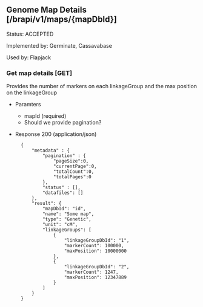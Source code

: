## Genome Map Details [/brapi/v1/maps/{mapDbId}]

Status: ACCEPTED

Implemented by: Germinate, Cassavabase

Used by: Flapjack

### Get map details [GET]

Provides the number of markers on each linkageGroup and the max position on the linkageGroup

+ Paramters
    + mapId (required)
    + Should we provide pagination?
    
+ Response 200 (application/json)
            
        {
            "metadata" : {
                "pagination" : { 
                    "pageSize":0, 
                    "currentPage":0, 
                    "totalCount":0, 
                    "totalPages":0
                },
                "status" : [],
                "datafiles": []
            },
            "result": {
                "mapDbId": "id",
                "name": "Some map",
                "type": "Genetic",
                "unit": "cM",
                "linkageGroups": [    
                    {
                        "linkageGroupDbId": "1",
                        "markerCount": 100000,
                        "maxPosition": 10000000
                    },
                    {
                        "linkageGroupDbId": "2",
                        "markerCount": 1247,
                        "maxPosition": 12347889
                    }
                ]
            }
        }

